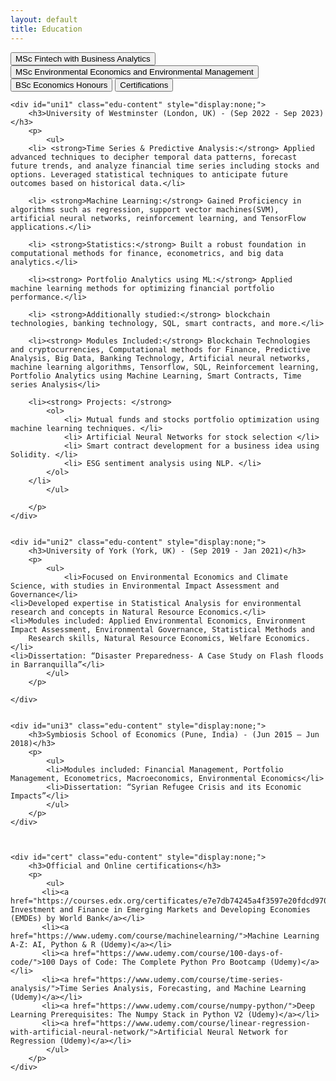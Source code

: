 ```yaml
---
layout: default
title: Education
---
```


<div id="education-container">
    <button class="edu-btn" onclick="toggleEducation('uni1')">MSc Fintech with Business Analytics</button>
    <button class="edu-btn" onclick="toggleEducation('uni2')">MSc Environmental Economics and Environmental Management</button>
    <button class="edu-btn" onclick="toggleEducation('uni3')">BSc Economics Honours</button>
    <button class="edu-btn" onclick="toggleEducation('cert')">Certifications</button>


    <div id="uni1" class="edu-content" style="display:none;">
        <h3>University of Westminster (London, UK) - (Sep 2022 - Sep 2023)</h3>
        <p>
            <ul>
        <li> <strong>Time Series & Predictive Analysis:</strong> Applied advanced techniques to decipher temporal data patterns, forecast future trends, and analyze financial time series including stocks and options. Leveraged statistical techniques to anticipate future outcomes based on historical data.</li>
        
        <li> <strong>Machine Learning:</strong> Gained Proficiency in algorithms such as regression, support vector machines(SVM), artificial neural networks, reinforcement learning, and TensorFlow applications.</li>
        
        <li> <strong>Statistics:</strong> Built a robust foundation in computational methods for finance, econometrics, and big data analytics.</li>
        
        <li><strong> Portfolio Analytics using ML:</strong> Applied machine learning methods for optimizing financial portfolio performance.</li>
        
        <li> <strong>Additionally studied:</strong> blockchain technologies, banking technology, SQL, smart contracts, and more.</li>
        
        <li><strong> Modules Included:</strong> Blockchain Technologies and cryptocurrencies, Computational methods for Finance, Predictive Analysis, Big Data, Banking Technology, Artificial neural networks, machine learning algorithms, Tensorflow, SQL, Reinforcement learning, Portfolio Analytics using Machine Learning, Smart Contracts, Time series Analysis</li>
        
        <li><strong> Projects: </strong>
            <ol>
                <li> Mutual funds and stocks portfolio optimization using machine learning techniques. </li>
                <li> Artificial Neural Networks for stock selection </li>
                <li> Smart contract development for a business idea using Solidity. </li>
                <li> ESG sentiment analysis using NLP. </li>
            </ol> 
        </li>
            </ul>
            
        </p>
    </div>

    
    <div id="uni2" class="edu-content" style="display:none;">
        <h3>University of York (York, UK) - (Sep 2019 - Jan 2021)</h3>
        <p>
            <ul>
                <li>Focused on Environmental Economics and Climate Science, with studies in Environmental Impact Assessment and Governance</li>
    <li>Developed expertise in Statistical Analysis for environmental research and concepts in Natural Resource Economics.</li>
    <li>Modules included: Applied Environmental Economics, Environment Impact Assessment, Environmental Governance, Statistical Methods and
        Research skills, Natural Resource Economics, Welfare Economics.</li>
    <li>Dissertation: “Disaster Preparedness- A Case Study on Flash floods in Barranquilla”</li>
            </ul>
        </p>
            
    </div>
    
    
    <div id="uni3" class="edu-content" style="display:none;">
        <h3>Symbiosis School of Economics (Pune, India) - (Jun 2015 — Jun 2018)</h3>
        <p>
            <ul>
            <li>Modules included: Financial Management, Portfolio Management, Econometrics, Macroeconomics, Environmental Economics</li>
            <li>Dissertation: “Syrian Refugee Crisis and its Economic Impacts”</li>
            </ul>
        </p>
    </div>

    
    
    <div id="cert" class="edu-content" style="display:none;">
        <h3>Official and Online certifications</h3>
        <p>
            <ul>
           <li><a href="https://courses.edx.org/certificates/e7e7db74245a4f3597e20fdcd97000ee">Unlocking Investment and Finance in Emerging Markets and Developing Economies (EMDEs) by World Bank</a></li>
           <li><a href="https://www.udemy.com/course/machinelearning/">Machine Learning A-Z: AI, Python & R (Udemy)</a></li>
           <li><a href="https://www.udemy.com/course/100-days-of-code/">100 Days of Code: The Complete Python Pro Bootcamp (Udemy)</a></li>
           <li><a href="https://www.udemy.com/course/time-series-analysis/">Time Series Analysis, Forecasting, and Machine Learning (Udemy)</a></li>
           <li><a href="https://www.udemy.com/course/numpy-python/">Deep Learning Prerequisites: The Numpy Stack in Python V2 (Udemy)</a></li>
           <li><a href="https://www.udemy.com/course/linear-regression-with-artificial-neural-network/">Artificial Neural Network for Regression (Udemy)</a></li>
            </ul>
        </p>
    </div>


</div>
